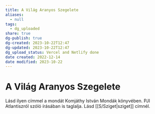 ```yaml
---
title: A Világ Aranyos Szegelete
aliases:
  - null
tags:
  - dg_uploaded
share: true
dg-publish: true
dg-created: 2023-10-22T12:47
dg-updated: 2023-10-22T12:47
dg_upload_status: Vercel and Netlify done
date created: 2022-12-14
date modified: 2023-10-22
---
```


# A Világ Aranyos Szegelete

Lásd ilyen címmel a mondát Komjáthy István Mondák könyvében. PJI Atlantiszról szóló írásában is taglalja. Lásd [[S/Sziget\|sziget]] címnél.  